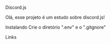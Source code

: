 Discord.js

Olá, esse projeto é um estudo sobre discord.js!

Instalando
Crie o diretório ".env" e o ".gitgnore"

Links
